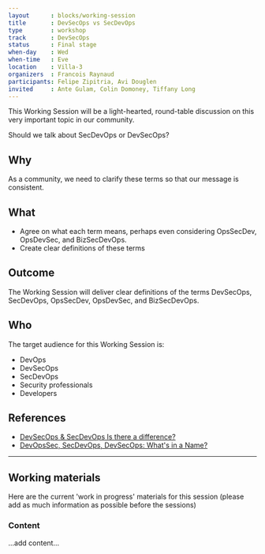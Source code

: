 ```yaml
---
layout      : blocks/working-session
title       : DevSecOps vs SecDevOps
type        : workshop
track       : DevSecOps
status      : Final stage
when-day    : Wed
when-time   : Eve
location    : Villa-3
organizers  : Francois Raynaud
participants: Felipe Zipitria, Avi Douglen
invited     : Ante Gulam, Colin Domoney, Tiffany Long
---
```


This Working Session will be a light-hearted, round-table discussion on this very important topic in our community.

Should we talk about SecDevOps or DevSecOps?

## Why

As a community, we need to clarify these terms so that our message is consistent. 

## What

- Agree on what each term means, perhaps even considering OpsSecDev, OpsDevSec, and BizSecDevOps.
- Create clear definitions of these terms

## Outcome

The Working Session will deliver clear definitions of the terms DevSecOps, SecDevOps, OpsSecDev, OpsDevSec, and BizSecDevOps.

## Who

The target audience for this Working Session is:

- DevOps
- DevSecOps
- SecDevOps
- Security professionals
- Developers

## References

- [DevSecOps & SecDevOps Is there a difference?](https://www.linkedin.com/pulse/devsecops-secdevops-difference-kumar-mba-msc-cissp-mbcs-citp)
- [DevOpsSec, SecDevOps, DevSecOps: What's in a Name?](http://www.csoonline.com/article/3132078/security/devopssec-secdevops-devsecops-whats-in-a-name.html)

--- 

## Working materials

Here are the current 'work in progress' materials for this session (please add as much information as possible before the sessions)

### Content

...add content...
